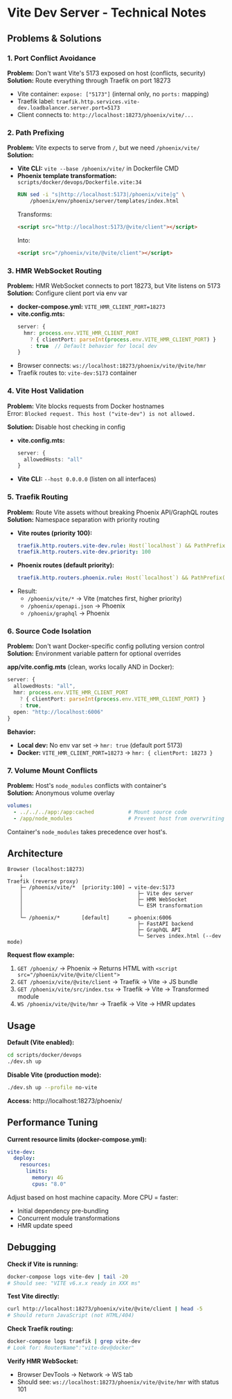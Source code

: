 # Vite Dev Server - Technical Notes

## Problems & Solutions

### 1. Port Conflict Avoidance
**Problem:** Don't want Vite's 5173 exposed on host (conflicts, security)  
**Solution:** Route everything through Traefik on port 18273
- Vite container: `expose: ["5173"]` (internal only, no `ports:` mapping)
- Traefik label: `traefik.http.services.vite-dev.loadbalancer.server.port=5173`
- Client connects to: `http://localhost:18273/phoenix/vite/...`

### 2. Path Prefixing
**Problem:** Vite expects to serve from `/`, but we need `/phoenix/vite/`  
**Solution:** 
- **Vite CLI:** `vite --base /phoenix/vite/` in Dockerfile CMD
- **Phoenix template transformation:** `scripts/docker/devops/Dockerfile.vite:34`
  ```dockerfile
  RUN sed -i "s|http://localhost:5173|/phoenix/vite|g" \
      /phoenix/env/phoenix/server/templates/index.html
  ```
  Transforms:
  ```html
  <script src="http://localhost:5173/@vite/client"></script>
  ```
  Into:
  ```html
  <script src="/phoenix/vite/@vite/client"></script>
  ```

### 3. HMR WebSocket Routing
**Problem:** HMR WebSocket connects to port 18273, but Vite listens on 5173  
**Solution:** Configure client port via env var
- **docker-compose.yml:** `VITE_HMR_CLIENT_PORT=18273`
- **vite.config.mts:**
  ```ts
  server: {
    hmr: process.env.VITE_HMR_CLIENT_PORT
      ? { clientPort: parseInt(process.env.VITE_HMR_CLIENT_PORT) }
      : true  // Default behavior for local dev
  }
  ```
- Browser connects: `ws://localhost:18273/phoenix/vite/@vite/hmr`
- Traefik routes to: `vite-dev:5173` container

### 4. Vite Host Validation
**Problem:** Vite blocks requests from Docker hostnames  
Error: `Blocked request. This host ("vite-dev") is not allowed.`

**Solution:** Disable host checking in config
- **vite.config.mts:**
  ```ts
  server: {
    allowedHosts: "all"
  }
  ```
- **Vite CLI:** `--host 0.0.0.0` (listen on all interfaces)

### 5. Traefik Routing
**Problem:** Route Vite assets without breaking Phoenix API/GraphQL routes  
**Solution:** Namespace separation with priority routing
- **Vite routes (priority 100):**
  ```yaml
  traefik.http.routers.vite-dev.rule: Host(`localhost`) && PathPrefix(`/phoenix/vite`)
  traefik.http.routers.vite-dev.priority: 100
  ```
- **Phoenix routes (default priority):**
  ```yaml
  traefik.http.routers.phoenix.rule: Host(`localhost`) && PathPrefix(`/phoenix`)
  ```
- Result:
  - `/phoenix/vite/*` → Vite (matches first, higher priority)
  - `/phoenix/openapi.json` → Phoenix
  - `/phoenix/graphql` → Phoenix

### 6. Source Code Isolation
**Problem:** Don't want Docker-specific config polluting version control  
**Solution:** Environment variable pattern for optional overrides

**app/vite.config.mts** (clean, works locally AND in Docker):
```ts
server: {
  allowedHosts: "all",
  hmr: process.env.VITE_HMR_CLIENT_PORT
    ? { clientPort: parseInt(process.env.VITE_HMR_CLIENT_PORT) }
    : true,
  open: "http://localhost:6006"
}
```

**Behavior:**
- **Local dev:** No env var set → `hmr: true` (default port 5173)
- **Docker:** `VITE_HMR_CLIENT_PORT=18273` → `hmr: { clientPort: 18273 }`

### 7. Volume Mount Conflicts
**Problem:** Host's `node_modules` conflicts with container's  
**Solution:** Anonymous volume overlay
```yaml
volumes:
  - ../../../app:/app:cached           # Mount source code
  - /app/node_modules                  # Prevent host from overwriting
```
Container's `node_modules` takes precedence over host's.

## Architecture

```
Browser (localhost:18273)
    ↓
Traefik (reverse proxy)
    ├─ /phoenix/vite/*  [priority:100] → vite-dev:5173
    │                                     ├─ Vite dev server
    │                                     ├─ HMR WebSocket
    │                                     └─ ESM transformation
    │
    └─ /phoenix/*       [default]      → phoenix:6006
                                          ├─ FastAPI backend
                                          ├─ GraphQL API
                                          └─ Serves index.html (--dev mode)
```

**Request flow example:**
1. `GET /phoenix/` → Phoenix → Returns HTML with `<script src="/phoenix/vite/@vite/client">`
2. `GET /phoenix/vite/@vite/client` → Traefik → Vite → JS bundle
3. `GET /phoenix/vite/src/index.tsx` → Traefik → Vite → Transformed module
4. `WS /phoenix/vite/@vite/hmr` → Traefik → Vite → HMR updates

## Usage

**Default (Vite enabled):**
```bash
cd scripts/docker/devops
./dev.sh up
```

**Disable Vite (production mode):**
```bash
./dev.sh up --profile no-vite
```

**Access:** http://localhost:18273/phoenix/

## Performance Tuning

**Current resource limits (docker-compose.yml):**
```yaml
vite-dev:
  deploy:
    resources:
      limits:
        memory: 4G
        cpus: "8.0"
```

Adjust based on host machine capacity. More CPU = faster:
- Initial dependency pre-bundling
- Concurrent module transformations
- HMR update speed

## Debugging

**Check if Vite is running:**
```bash
docker-compose logs vite-dev | tail -20
# Should see: "VITE v6.x.x ready in XXX ms"
```

**Test Vite directly:**
```bash
curl http://localhost:18273/phoenix/vite/@vite/client | head -5
# Should return JavaScript (not HTML/404)
```

**Check Traefik routing:**
```bash
docker-compose logs traefik | grep vite-dev
# Look for: RouterName":"vite-dev@docker"
```

**Verify HMR WebSocket:**
- Browser DevTools → Network → WS tab
- Should see: `ws://localhost:18273/phoenix/vite/@vite/hmr` with status 101